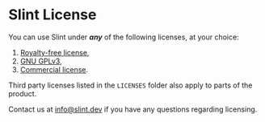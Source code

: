 <!-- Copyright © SixtyFPS GmbH <info@slint.dev> ; SPDX-License-Identifier: GPL-3.0-only OR LicenseRef-Slint-Royalty-free-1.2 OR LicenseRef-Slint-commercial -->

# Slint License

You can use Slint under ***any*** of the following licenses, at your choice:

1. [Royalty-free license](LICENSES/LicenseRef-Slint-Royalty-free-1.2.md),
2. [GNU GPLv3](LICENSES/GPL-3.0-only.txt),
3. [Commercial license](LICENSES/LicenseRef-Slint-commercial.md).

Third party licenses listed in the `LICENSES` folder also apply to parts of the product.

Contact us at [info@slint.dev](mailto:info@slint.dev) if you have any questions regarding licensing.
